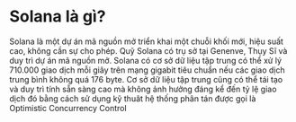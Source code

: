 # Solana là gì?
Solana là một dự án mã nguồn mở triển khai một chuỗi khối mới, hiệu suất cao, không cần sự cho phép. Quỹ Solana có trụ sở tại Genenve, Thụy Sĩ và duy trì dự án mã nguồn mở.
Solana có cơ sở dữ liệu tập trung có thể xử lý 710.000 giao dịch mỗi giây trên mạng gigabit tiêu chuẩn nếu các giao dịch trung bình không quá 176 byte. Cơ sở dữ liệu tập trung cũng có thể tái tạo và duy trì tính sẵn sàng cao mà không ảnh hưởng đáng kể đến tỷ lệ giao dịch đó bằng cách sử dụng kỹ thuât hệ thống phân tán được gọi là Optimistic Concurrency Control